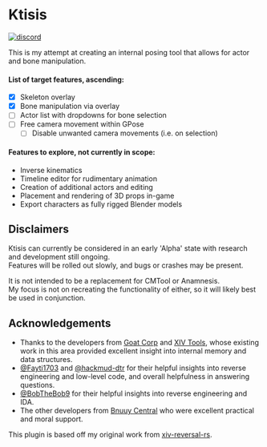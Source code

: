 # Ktisis
[![discord](https://img.shields.io/discord/975894364020686878)](https://discord.gg/kUG3W8B8Ny)

This is my attempt at creating an internal posing tool that allows for actor and bone manipulation.

#### List of target features, ascending:
- [x] Skeleton overlay
- [x] Bone manipulation via overlay
- [ ] Actor list with dropdowns for bone selection
- [ ] Free camera movement within GPose
	- [ ] Disable unwanted camera movements (i.e. on selection)

#### Features to explore, not currently in scope:
- Inverse kinematics
- Timeline editor for rudimentary animation
- Creation of additional actors and editing
- Placement and rendering of 3D props in-game
- Export characters as fully rigged Blender models

## Disclaimers

Ktisis can currently be considered in an early 'Alpha' state with research and development still ongoing.
<br/>
Features will be rolled out slowly, and bugs or crashes may be present.

It is not intended to be a replacement for CMTool or Anamnesis.
<br/>
My focus is not on recreating the functionality of either, so it will likely best be used in conjunction.

## Acknowledgements

- Thanks to the developers from [Goat Corp](https://github.com/goatcorp) and [XIV Tools](https://github.com/XIV-Tools), whose existing work in this area provided excellent insight into internal memory and data structures.
- [@Fayti1703](https://github.com/Fayti1703) and [@hackmud-dtr](https://github.com/hackmud-dtr) for their helpful insights into reverse engineering and low-level code, and overall helpfulness in answering questions.
- [@BobTheBob9](https://github.com/BobTheBob9) for their helpful insights into reverse engineering and IDA.
- The other developers from [Bnuuy Central](https://github.com/Bnuuy-Central) who were excellent practical and moral support.

This plugin is based off my original work from [xiv-reversal-rs](https://github.com/ktisis-tools/xiv-reversal-rs).